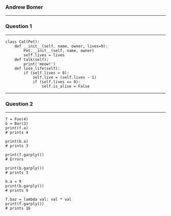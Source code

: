 ### Andrew Bomer
-----
### Question 1
-----
```
class Cat(Pet):
	def __init__(self, name, owner, lives=9):
		Pet.__init__(self, name, owner)
		self.lives = lives
	def talk(self):
		print('meow!')
	def lose_life(self):
		if (self.lives > 0):
			self.live = (self.lives - 1)
			if (self.lives == 0):
				self.is_alive = False
```
-----

### Question 2
-----

```
f = Foo(4)
b = Bar(3)
print(f.a)
# prints 4

print(b.a)
# prints 3

print(f.garply())
# Errors

print(b.garply())
# prints 3

b.a = 9
print(b.garply())
# prints 9

f.baz = lambda val: val * val
print(f.garply())
# prints 16
```
